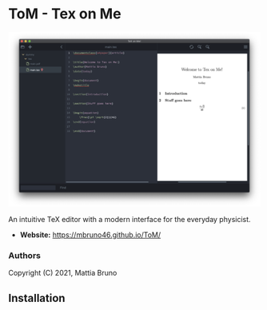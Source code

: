 # ToM - Tex on Me

[![Screenshots](./doc/screenshot1.png)](./src)

An intuitive TeX editor with a modern interface for the everyday physicist.

- **Website:** https://mbruno46.github.io/ToM/

### Authors

Copyright (C) 2021, Mattia Bruno

## Installation
